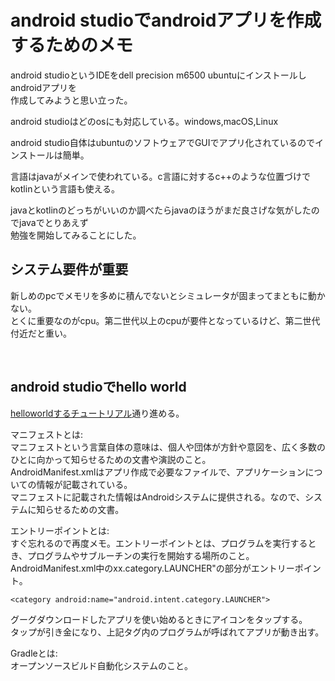 # android studioでandroidアプリを作成するためのメモ

android studioというIDEをdell precision m6500 ubuntuにインストールしandroidアプリを  
作成してみようと思い立った。

android studioはどのosにも対応している。windows,macOS,Linux

android studio自体はubuntuのソフトウェアでGUIでアプリ化されているのでインストールは簡単。

言語はjavaがメインで使われている。c言語に対するc++のような位置づけでkotlinという言語も使える。

javaとkotlinのどっちがいいのか調べたらjavaのほうがまだ良さげな気がしたのでjavaでとりあえず  
勉強を開始してみることにした。

## システム要件が重要

新しめのpcでメモリを多めに積んでないとシミュレータが固まってまともに動かない。  
とくに重要なのがcpu。第二世代以上のcpuが要件となっているけど、第二世代付近だと重い。

<br />

## android studioでhello world

[helloworldするチュートリアル](https://developer.android.com/training/basics/firstapp/creating-project?hl=ja)通り進める。

マニフェストとは:  
マニフェストという言葉自体の意味は、個人や団体が方針や意図を、広く多数のひとに向かって知らせるための文書や演説のこと。  
AndroidManifest.xmlはアプリ作成で必要なファイルで、アプリケーションについての情報が記載されている。  
マニフェストに記載された情報はAndroidシステムに提供される。なので、システムに知らせるための文書。

エントリーポイントとは:  
すぐ忘れるので再度メモ。エントリーポイントとは、プログラムを実行するとき、プログラムやサブルーチンの実行を開始する場所のこと。  
AndroidManifest.xml中のxx.category.LAUNCHER"の部分がエントリーポイント。

```
<category android:name="android.intent.category.LAUNCHER">
```

グーグダウンロードしたアプリを使い始めるときにアイコンをタップする。  
タップが引き金になり、上記タグ内のプログラムが呼ばれてアプリが動き出す。  

Gradleとは:  
オープンソースビルド自動化システムのこと。


